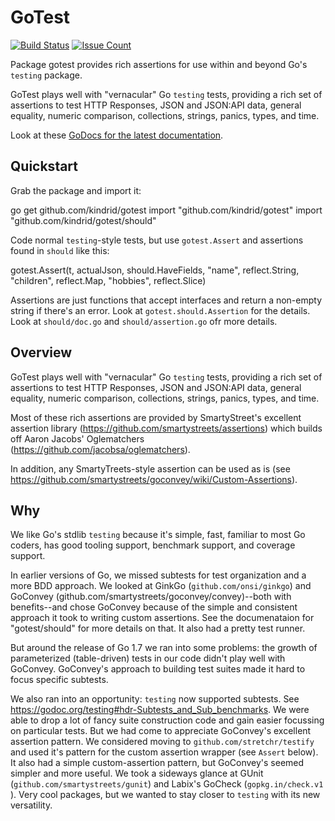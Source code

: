 # GoTest

[![Build Status](https://semaphoreci.com/api/v1/kindrid/gotest/branches/master/shields_badge.svg)](https://semaphoreci.com/kindrid/gotest) [![Issue Count](https://codeclimate.com/github/kindrid/gotest/badges/issue_count.svg)](https://codeclimate.com/github/kindrid/gotest)

Package gotest provides rich assertions for use within and beyond Go's `testing` package.

GoTest plays well with "vernacular" Go `testing` tests, providing a rich set of assertions to test HTTP Responses, JSON and JSON:API data, general equality, numeric comparison, collections, strings, panics, types, and time.

Look at these [GoDocs for the latest documentation](https://godoc.org/github.com/kindrid/gotest).

## Quickstart

Grab the package and import it:

  go get github.com/kindrid/gotest
  import "github.com/kindrid/gotest"
  import "github.com/kindrid/gotest/should"

Code normal `testing`-style tests, but use `gotest.Assert` and assertions found
in `should` like this:

  gotest.Assert(t, actualJson, should.HaveFields,
    "name", reflect.String,
    "children", reflect.Map,
    "hobbies", reflect.Slice)

Assertions are just functions that accept interfaces and return a non-empty string if there's an error. Look at `gotest.should.Assertion` for the details. Look at `should/doc.go` and `should/assertion.go` ofr more details.

## Overview

GoTest plays well with "vernacular" Go `testing` tests, providing a rich set of
assertions to test HTTP Responses, JSON and JSON:API data, general equality,
numeric comparison, collections, strings, panics, types, and time.

Most of these rich assertions are provided by SmartyStreet's excellent assertion
library (https://github.com/smartystreets/assertions) which builds off Aaron
Jacobs' Oglematchers (https://github.com/jacobsa/oglematchers).

In addition, any SmartyTreets-style assertion can be used as is (see https://github.com/smartystreets/goconvey/wiki/Custom-Assertions).

## Why

We like Go's stdlib `testing` because it's simple, fast, familiar to most Go
coders, has good tooling support, benchmark support, and coverage support.

In earlier versions of Go, we missed subtests for test organization and a more
BDD approach. We looked at GinkGo (`github.com/onsi/ginkgo`) and GoConvey
(github.com/smartystreets/goconvey/convey)--both with benefits--and chose
GoConvey because  of the simple and consistent approach it took to writing
custom assertions. See the documenataion for "gotest/should" for more details on
that. It also had a pretty test runner.

But around the release of Go 1.7 we ran into some problems: the growth of
parameterized (table-driven) tests  in our code didn't play well with GoConvey.
GoConvey's approach to building test suites made it hard to focus specific
subtests.

We also ran into an opportunity: `testing` now supported subtests. See
https://godoc.org/testing#hdr-Subtests_and_Sub_benchmarks. We were able to drop
a lot of fancy suite construction code  and gain easier focussing on particular
tests. But we had come to appreciate GoConvey's excellent  assertion pattern. We
considered moving to `github.com/stretchr/testify` and used it's pattern for the
custom assertion  wrapper (see `Assert` below). It also had a simple
custom-assertion pattern, but GoConvey's seemed simpler and more useful. We took
a sideways glance at GUnit (`github.com/smartystreets/gunit`) and Labix's
GoCheck (`gopkg.in/check.v1 `). Very cool packages, but we wanted to stay closer
to `testing` with its new versatility.

